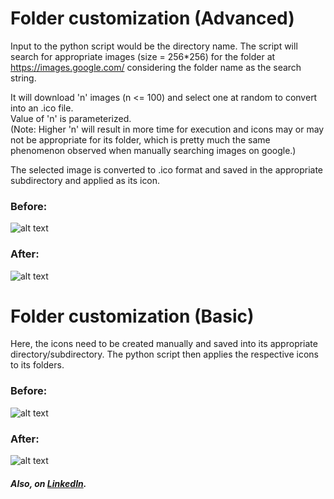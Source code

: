 # Folder customization (Advanced)
Input to the python script would be the directory name. The script will search for appropriate images 
(size = 256*256) for the folder at https://images.google.com/ considering the folder name as the search 
string.

It will download 'n' images (n <= 100) and select one at random to convert into an .ico file. <br>
Value of 'n' is parameterized. <br>
(Note: Higher 'n' will result in more time for execution and icons may or may not be appropriate for its folder,
which is pretty much the same phenomenon observed when manually searching images on google.)

The selected image is converted to .ico format and saved in the appropriate subdirectory and applied
as its icon.

### Before:
![alt text](https://github.com/CAVIND46016/Folder_Customization-Icons/blob/master/data/friends_before.png)
### After:
![alt text](https://github.com/CAVIND46016/Folder_Customization-Icons/blob/master/data/friends_after.png)

# Folder customization (Basic)
Here, the icons need to be created manually and saved into its appropriate directory/subdirectory.
The python script then applies the respective icons to its folders.

### Before:
![alt text](https://github.com/CAVIND46016/Bulk-Icon-Apply/blob/master/data/before.png)
### After:
![alt text](https://github.com/CAVIND46016/Bulk-Icon-Apply/blob/master/data/after.png)


##### Also, on [LinkedIn](https://www.linkedin.com/feed/update/urn:li:activity:6372596933311156224).

